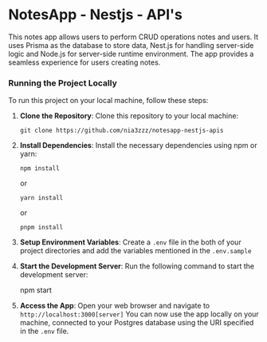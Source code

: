 <h1>NotesApp - Nestjs - API's</h1>
<p>This notes app allows users to perform CRUD operations notes and users. It uses Prisma as the database to store data, Nest.js for handling server-side logic and Node.js for server-side runtime environment. The app provides a seamless experience for users creating notes.</p>
<h3>Running the Project Locally</h3>
  <p>To run this project on your local machine, follow these steps:

1. <b>Clone the Repository</b>: Clone this repository to your local machine:

   `git clone https://github.com/nia3zzz/notesapp-nestjs-apis`

2. <b>Install Dependencies</b>: Install the necessary dependencies using npm or yarn:

   `npm install`

   or

   `yarn install`

   or

   `pnpm install`

3. <b>Setup Environment Variables</b>: Create a `.env` file in the both of your project directories and add the variables mentioned in the `.env.sample`

4. <b>Start the Development Server</b>: Run the following command to start the development server:

   npm start

5. <b>Access the App</b>: Open your web browser and navigate to `http://localhost:3000[server]` You can now use the app locally on your machine, connected to your Postgres database using the URI specified in the `.env` file.
